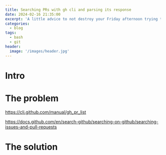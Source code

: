 ```yaml
---
title: Searching PRs with gh cli and parsing its response
date: 2024-02-16 21:35:00
excerpt: 'A little advice to not destroy your Friday afternoon trying to make gh work'
categories:
  - blog
tags:
  - bash
  - git
header:
  image: '/images/header.jpg'
---
```

# Intro

# The problem

<https://cli.github.com/manual/gh_pr_list>

<https://docs.github.com/en/search-github/searching-on-github/searching-issues-and-pull-requests>

# The solution
